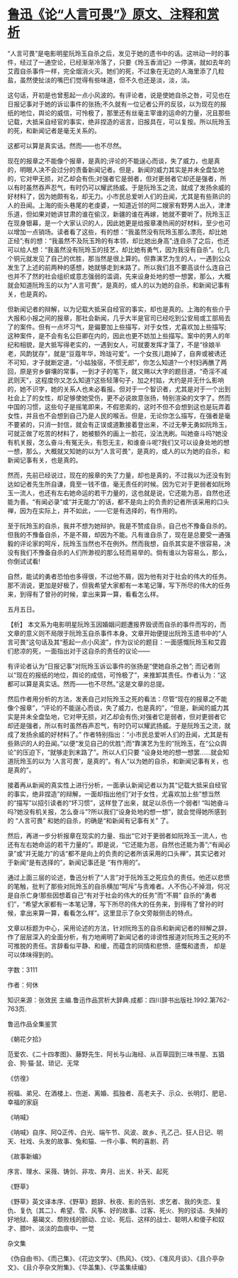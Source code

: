 # [鲁迅《论“人言可畏”》原文、注释和赏析](https://www.vrrw.net/wx/9784.html)

“人言可畏”是电影明星阮玲玉自杀之后，发见于她的遗书中的话。这哄动一时的事件，经过了一通空论，已经渐渐冷落了，只要《玲玉香消记》一停演，就如去年的艾霞自杀事件一样，完全烟消火灭。她们的死，不过象在无边的人海里添了几粒盐，虽然使扯淡的嘴巴们觉得有些味道，但不久也还是淡，淡，淡。

这句话，开初是也曾惹起一点小风波的。有评论者，说是使她自杀之咎，可见也在日报记事对于她的诉讼事件的张扬;不久就有一位记者公开的反驳，以为现在的报纸的地位，舆论的威信，可怜极了，那里还有丝毫主宰谁的运命的力量，况且那些记载，大抵采自经官的事实，绝非捏造的谣言，旧报具在，可以复按。所以阮玲玉的死，和新闻记者是毫无关系的。

这都可以算是真实话。然而——也不尽然。

现在的报章之不能像个报章，是真的;评论的不能逞心而谈，失了威力，也是真的，明眼人决不会过分的责备新闻记者。但是，新闻的威力其实是并未全盘坠地的，它对甲无损，对乙却会有伤;对强者它是弱者，但对更弱者它却还是强者，所以有时虽然吞声忍气，有时仍可以耀武扬威。于是阮玲玉之流，就成了发扬余威的好材料了，因为她颇有名，却无力。小市民总爱听人们的丑闻，尤其是有些熟识的人的丑闻。上海的街头巷尾的老虔婆，一知道近邻的阿二嫂家有野男人出入，津津乐道，但如果对她讲甘肃的谁在偷汉，新疆的谁在再嫁，她就不要听了。阮玲玉正在现身银幕，是一个大家认识的人，因此她更是给报章凑热闹的好材料，至少也可以增加一点销场。读者看了这些，有的想：“我虽然没有阮玲玉那么漂亮，却比她正经”;有的想：“我虽然不及阮玉玲的有本领，却比她出身高”;连自杀了之后，也还可以给人想：“我虽然没有阮玲玉的技艺，却比她有勇气，因为我没有自杀”。化几个铜元就发见了自己的优胜，那当然是很上算的。但靠演艺为生的人，一遇到公众发生了上述的前两种的感想，她就够走到末路了。所以我们且不要高谈什么连自己也并不了然的社会组织或意志强弱的滥调，先来设身处地的想一想罢，那么，大概就会知道阮玲玉的以为“人言可畏”，是真的，或人的以为她的自杀，和新闻记事有关，也是真的。

但新闻记者的辩解，以为记载大抵采自经官的事实，却也是真的。上海的有些介乎大报和小报之间的报章，那社会新闻，几乎大半是官司已经吃到公安局或工部局去了的案件。但有一点坏习气，是偏要加上些描写，对于女性，尤喜欢加上些描写;这种案件，是不会有名公巨卿在内的，因此也更不妨加上些描写。案中的男人的年纪和相貌，是大抵写得老实的，一遇到女人，可就要发挥才藻了，不是“徐娘半老，风韵犹存”，就是“豆蔻年华，玲珑可爱”。一个女孩儿跑掉了，自奔或被诱还不可知，才子就断定道，“小姑独宿，不惯无郎”，你怎么知道?一个村妇再醮了两回，原是穷乡僻壤的常事，一到才子的笔下，就又赐以大字的题目道，“奇淫不减武则天”，这程度你又怎么知道?这些轻薄句子，加之村姑，大约是并无什么影响的，她不识字，她的关系人也未必看报。但对于一个智识者，尤其是对于一个出到社会上了的女性，却足够使她受伤，更不必说故意张扬，特别渲染的文字了。然而中国的习惯，这些句子是摇笔即来，不假思索的，这时不但不会想到这也是玩弄着女性，并且也不会想到自己乃是人民的喉舌。但是，无论你怎么描写，在强者是毫不要紧的，只消一封信，就会有正误或道歉接着登出来，不过无拳无勇如阮玲玉，可就正做了吃苦的材料了，她被额外的画上一脸花，没法洗刷。叫她奋斗吗?她没有机关报，怎么奋斗;有冤无头，有怨无主，和谁奋斗呢?我们又可以设身处地的想一想，那么，大概就又知她的以为“人言可畏”，是真的，或人的以为她的自杀，和新闻记事有关，也是真的。

然而，先前已经说过，现在的报章的失了力量，却也是真的，不过我以为还没有到达如记者先生所自谦，竟至一钱不值，毫无责任的时候。因为它对于更弱者如阮玲玉一流人，也还有左右她命运的若干力量的，这也就是说，它还能为恶，自然也还能为善。“有闻必录”或“并无能力”的话，都不是向上的负责的记者所该采用的口头禅，因为在实际上，并不如此，——它是有选择的，有作用的。

至于阮玲玉的自杀，我并不想为她辩护。我是不赞成自杀，自己也不豫备自杀的。但我的不豫备自杀，不是不屑，却因为不能。凡有谁自杀了，现在是总要受一通强毅的评论家的呵斥，阮玲玉当然也不在例外。然而我想，自杀其实是不很容易，决没有我们不豫备自杀的人们所渺视的那么轻而易举的。倘有谁以为容易么，那么，你倒试试看!

自然，能试的勇者恐怕也多得很，不过他不屑，因为他有对于社会的伟大的任务。那不消说，更加是好极了，但我希望大家都有一本笔记簿，写下所尽的伟大的任务来，到得有了曾孙的时候，拿出来算一算，看看怎么样。

五月五日。



【析】 本文系为电影明星阮玲玉因婚姻问题遭报界毁谤而自杀的事件而写的，而文章的意义则不局限于阮玲玉自杀事件本身。文章开始便提出阮玲玉遗书中的“人言可畏”这句话及其“惹起一点小风波”，作为议论的题目：一面感慨阮玲玉和艾霞们悲凉的死，一面指出对于这自杀的责任的议论——

有评论者认为“日报记事”对阮玲玉诉讼事件的张扬是“使她自杀之咎”; 而记者则以“现在的报纸的地位，舆论的成信，可怜极了”，来推卸其责任。作者认为：“这都可以算是真实话。然而——也不尽然。”这是文章的总提。

然后作者用分析的方法，发表自己对阮玲玉之死的看法：尽管“现在的报章之不能像个报章”，“评论的不能逞心而谈，失了威力，也是真的”，“但是，新闻的威力其实是并未全盘坠地，它对甲无损，对乙却会有伤;对强者它是弱者，但对更弱者它却还是强者，所以有时虽然吞声忍气，有时仍可以耀武扬威。于是阮玲玉之流，就成了发扬余威的好材料了。” 作者特别指出：“小市民总爱听人们的丑闻，尤其是有些熟识的人的丑闻。”以便“发见自己的优胜”;而“靠演艺为生的”阮玲玉，在“公众舆论”的压迫下，“就够走到末路了”。所以人们只要 “设身处地的想一想罢……就会知道阮玲玉的以为 ‘人言可畏’，是真的”。有人“以为她的自杀，和新闻记事有关，也是真的”。

接着再从新闻的真实性上进行分析，一面承认新闻记者以为其“记载大抵采自经官的事实，绝非捏造”的辩解，一面却指出他们“对于女性，尤喜欢加上些”想当然的“描写”以招引读者的“坏习惯”，这样登了出来，就足以杀伤一个弱者! “叫她奋斗吗?她没有机关报，怎么奋斗”?所以我们“设身处地的想一想”，就会觉得她所感到的 “人言可畏” 和她的自杀，的确是“和新闻有记事有关” 了。

然后，再进一步分析报章在现实的力量、指出“它对于更弱者如阮玲玉一流人，也还有左右她命运的若干力量的”。即是说，“它还能为恶，自然也还能为善”;“有闻必录”或“并无能力”的话“都不是向上的负责的记者所该采用的口头禅”，其实记者对于新闻“是有选择的”，新闻记事还是 “有作用的”。

通过上面三层的论述，鲁迅分析了“人言”对于阮玲玉之死应负的责任。他还以悲愤的笔触，批判了那些对阮玲玉的自杀横加“呵斥”与责难者。人不伤心不掉泪，何况是自杀亡身!那些因想着自己“有对于社会的伟大的任务”而“不屑” 自杀的“勇者们”，“希望大家都有一本笔记薄，写下所尽的伟大的任务来，到得有了曾孙的时候，拿出来算一算，看看怎么样”。这里显示了杂文旁敲侧击的特点。

文章以标题为中心，采用论述的方法，针对阮玲玉的自杀和新闻记者的辩解之辞，作了层层深入的全面分析，有力地阐明了新闻记者的诽谤性报道对阮玲玉之死的不可推脱的责任。言辞看似平静、和缓，而蕴含的同情和悲愤、感慨和遣责， 却是可以体味得到的。

字数：3111

作者：何休

知识来源：张效民 主编.鲁迅作品赏析大辞典.成都：四川辞书出版社.1992.第762-763页.

鲁迅作品全集鉴赏

《朝花夕拾》

范爱农、《二十四孝图》、藤野先生、阿长与山海经、从百草园到三味书屋、五猖会、狗·猫·鼠、琐记、无常

《仿徨》

祝福、弟兄、在酒楼上、伤逝、离婚、孤独者、高老夫子、示众、长明灯、肥皂、幸福的家庭

《呐喊》

《呐喊》自序、阿Q正传、白光、端午节、风波、故乡、孔乙己、狂人日记、明天、社戏、头发的故事、兔和猫、一件小事、鸭的喜剧、药

《故事新编》

序言、理水、采薇、铸剑、非攻、奔月、出关、补天、起死

《野草》

《野草》英文译本序、《野草》题辞、秋夜、影的告别、求乞者、我的失恋、复仇、复仇〔其二〕、希望、雪、风筝、好的故事、过客、死火、狗的驳诘、失掉的好地狱、墓碣文、颓败线的颤动、立论、死后、这样的战士、聪明人和傻子和奴才、腊叶、淡淡的血痕中、一觉

杂文集

《伪自由书》、《而己集》、《花边文学》、《热风》、《坟》、《准风月谈》、《且介亭杂文》、《且介亭杂文附集》、《华盖集》、《华盖集续编》

